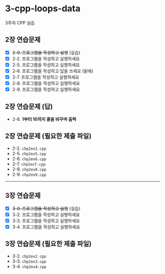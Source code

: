 # 3-cpp-loops-data

3주차 CPP 실습

## 2장 연습문제

- [x] <del>2-0. 프로그램을 작성하고 실행</del> (실습) 
- [x] 2-2. 프로그램을 작성하고 실행하세요
- [x] 2-5. 프로그램을 작성하고 실행하세요
- [x] 2-6. 프로그램을 작성하고 답을 쓰세요 (밑에)
- [x] 2-7. 프로그램을 작성하고 실행하세요
- [x] 2-8. 프로그램을 작성하고 실행하세요
- [x] 2-9. 프로그램을 작성하고 실행하세요

## 2장 연습문제 (답)

- 2-6. **1부터 10까지 줄을 바꾸며 출력**

## 2장 연습문제 (필요한 제출 파일)

- 2-2. `chp2ex2.cpp`
- 2-5. `chp2ex5.cpp`
- 2-6. `chp2ex6.cpp`
- 2-7. `chp2ex7.cpp`
- 2-8. `chp2ex8.cpp`
- 2-9. `chp2ex9.cpp`

---

## 3장 연습문제

- [x] <del>3-0. 프로그램을 작성하고 실행</del> (실습) 
- [x] 3-2. 프로그램을 작성하고 실행하세요
- [x] 3-3. 프로그램을 작성하고 실행하세요
- [x] 3-4. 프로그램을 작성하고 실행하세요

## 3장 연습문제 (필요한 제출 파일)

- 3-2. `chp2ex2.cpp`
- 3-3. `chp2ex3.cpp`
- 3-4. `chp2ex4.cpp`
